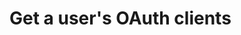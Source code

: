#  Get a user&apos;s OAuth clients

<api-endpoint openapi-path="../../../api-specs/swagger-otr-api.json" method="GET" endpoint="/api/v1/users/{id}/clients"/>